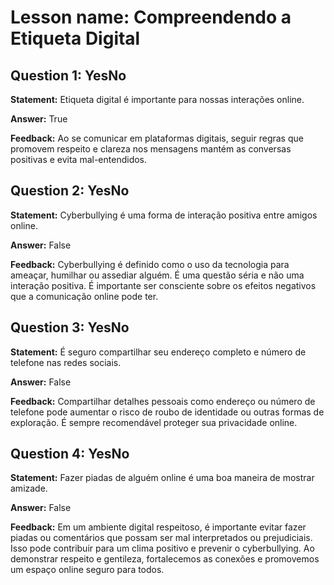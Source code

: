 # Lesson name: Compreendendo a Etiqueta Digital

## Question 1: YesNo

**Statement:** Etiqueta digital é importante para nossas interações online.

**Answer:** True

**Feedback:**
Ao se comunicar em plataformas digitais, seguir regras que promovem respeito e clareza nos mensagens mantém as conversas positivas e evita mal-entendidos.


## Question 2: YesNo

**Statement:** Cyberbullying é uma forma de interação positiva entre amigos online.

**Answer:** False

**Feedback:**
Cyberbullying é definido como o uso da tecnologia para ameaçar, humilhar ou assediar alguém. É uma questão séria e não uma interação positiva. É importante ser consciente sobre os efeitos negativos que a comunicação online pode ter.


## Question 3: YesNo

**Statement:** É seguro compartilhar seu endereço completo e número de telefone nas redes sociais.

**Answer:** False

**Feedback:**
Compartilhar detalhes pessoais como endereço ou número de telefone pode aumentar o risco de roubo de identidade ou outras formas de exploração. É sempre recomendável proteger sua privacidade online.


## Question 4: YesNo

**Statement:** Fazer piadas de alguém online é uma boa maneira de mostrar amizade.

**Answer:** False

**Feedback:**
Em um ambiente digital respeitoso, é importante evitar fazer piadas ou comentários que possam ser mal interpretados ou prejudiciais. Isso pode contribuir para um clima positivo e prevenir o cyberbullying. Ao demonstrar respeito e gentileza, fortalecemos as conexões e promovemos um espaço online seguro para todos.


